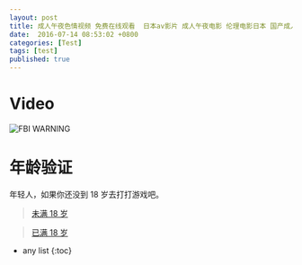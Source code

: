 ```yaml
---
layout: post
title: 成人午夜色情视频 免费在线观看  日本av影片 成人午夜电影 伦理电影日本 国产成人在线视频 
date:  2016-07-14 08:53:02 +0800
categories: [Test]
tags: [test]
published: true
---
```


# Video

![FBI WARNING](https://img2.baidu.com/it/u=3558860243,2119571071&fm=253&fmt=auto&app=120&f=JPEG?w=640&h=366)

# 年龄验证

年轻人，如果你还没到 18 岁去打打游戏吧。

> [未满 18 岁](https://houbb.github.io/games/)

> [已满 18 岁](https://houbb.github.io/games/)

* any list
{:toc}